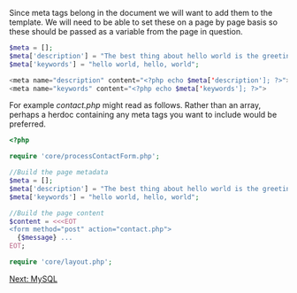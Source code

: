 Since meta tags belong in the document we will want to add them to the template. We will need to be able to set these on a page by page basis so these should be passed as a variable from the page in question.
```php
$meta = [];
$meta['description'] = "The best thing about hello world is the greeting";
$meta['keywords'] = "hello world, hello, world";

<meta name="description" content="<?php echo $meta['description']; ?>">
<meta name="keywords" content="<?php echo $meta['keywords']; ?>">
```

For example *contact.php* might read as follows. Rather than an array, perhaps a herdoc containing any meta tags you want to include would be preferred.
```php
<?php

require 'core/processContactForm.php';

//Build the page metadata
$meta = [];
$meta['description'] = "The best thing about hello world is the greeting";
$meta['keywords'] = "hello world, hello, world";

//Build the page content
$content = <<<EOT
<form method="post" action="contact.php">
  {$message} ...
EOT;

require 'core/layout.php';
```
[Next: MySQL](/10-MySQL/README.md)
